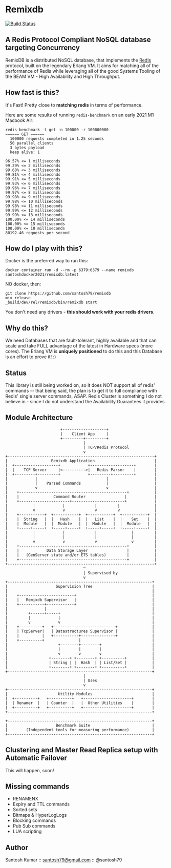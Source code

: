 Remixdb
=======

[![Build Status](https://github.com/santosh79/remixdb/actions/workflows/elixir.yml/badge.svg)](https://github.com/santosh79/remixdb/actions/workflows/elixir.yml)

## A Redis Protocol Compliant NoSQL database targeting Concurrency
RemixDB is a distributed NoSQL database, that implements the [Redis](http://redis.io) protocol, built on the legendary Erlang VM. It aims for matching all of the performance of Redis while leveraging all of the good Systems Tooling of the BEAM VM - High Availability and High Throughput.

## How fast is this?
It's Fast! Pretty close to **matching redis** in terms of performance.

Here are some results of running `redis-benchmark` on an early 2021 M1 Macbook Air:

```
redis-benchmark -t get -n 100000 -r 100000000
====== GET ======
  100000 requests completed in 1.25 seconds
  50 parallel clients
  3 bytes payload
  keep alive: 1

96.57% <= 1 milliseconds
99.29% <= 2 milliseconds
99.68% <= 3 milliseconds
99.81% <= 4 milliseconds
99.91% <= 5 milliseconds
99.93% <= 6 milliseconds
99.96% <= 7 milliseconds
99.97% <= 8 milliseconds
99.98% <= 9 milliseconds
99.98% <= 10 milliseconds
99.98% <= 11 milliseconds
99.99% <= 12 milliseconds
99.99% <= 13 milliseconds
100.00% <= 14 milliseconds
100.00% <= 15 milliseconds
100.00% <= 18 milliseconds
80192.46 requests per second
```

## How do I play with this?
Docker is the preferred way to run this:

```
docker container run -d --rm -p 6379:6379 --name remixdb santoshdocker2021/remixdb:latest
```

NO docker, then:

```
git clone https://github.com/santosh79/remixdb
mix release
_build/dev/rel/remixdb/bin/remixdb start
```

You don't need any drivers - **this should work with your redis drivers**.


## Why do this?
We need Databases that are fault-tolerant, highly available and that can scale and take FULL advantage of the latest in Hardware specs (more cores). The Erlang VM is **uniquely positioned** to do this and this Database is an effort to prove it! :)

## Status
This library is still being worked on, so it does NOT support all of redis' commands -- that being said, the plan is to get it to full compliance with Redis' single server commands, ASAP. Redis Cluster is something I do not believe in - since I do not understand the Availability Guarantees it provides.

## Module Architecture

```
                        +-------------------+
                        |    Client App     |
                        +---------+---------+
                                  |
                                  | TCP/Redis Protocol
                                  v
+----------------------------------------------------------------+
|                   Remixdb Application                          |
|  +-------------------+            +-------------------+        |
|  |    TCP Server     |<---------->|   Redis Parser    |        |
|  +---------+---------+            +---------+---------+        |
|            |                              |                    |
|            |    Parsed Commands           |                    |
|            v                              v                    |
|    +-----------------------------------------------+           |
|    |               Command Router                 |            |
|    +----------------------+-----------------------+            |
|           |            |             |         |               |
|           v            v             v         v               |
|    +-----------+  +-----------+  +-----------+  +-----------+  |
|    |  String   |  |   Hash    |  |   List    |  |    Set    |  |
|    |  Module   |  |  Module   |  |  Module   |  |  Module   |  |
|    +-----+-----+  +-----+-----+  +-----+-----+  +-----+-----+  |
|           |            |             |               |         |
|           |            |             |               |         |
|           v            v             v               v         |
|    +-----------------------------------------------+           |
|    |            Data Storage Layer                 |           |
|    |   (GenServer state and/or ETS tables)         |           |
|    +-----------------------------------------------+           |
+----------------------------------------------------------------+
                                  ^
                                  | Supervised by
                                  v
+---------------------------------------------------------------+
|                     Supervision Tree                          |
|                                                               |
|    +------------------------+                                 |
|    |   Remixdb Supervisor   |                                 |
|    +-----------+------------+                                 |
|                |                                              |
|         +------+-----+                                        |
|         |            |                                        |
|         v            v                                        |
|    +----------+   +---------------------------+               |
|    | TcpServer|   | Datastructures Supervisor |               |
|    |          |   +-----------+---------------+               |
|    +----------+               |                               |
|                      +--------+--------+                      |
|                      |        |        |                      |
|                      v        v        v                      |
|                  +--------+ +--------+ +----------+           |
|                  | String | |  Hash  | | List/Set |           |
|                  +--------+ +--------+ +----------+           |
+---------------------------------------------------------------+
                                  |
                                  | Uses
                                  v
+---------------------------------------------------------------+
|                      Utility Modules                          |
|  +----------+   +----------+   +---------------------+        |
|  | Renamer  |   | Counter  |   |  Other Utilities    |        |
|  +----------+   +----------+   +---------------------+        |
+---------------------------------------------------------------+

+---------------------------------------------------------------+
|                     Benchmark Suite                           |
|        (Independent tools for measuring performance)          |
+---------------------------------------------------------------+
```


## Clustering and Master Read Replica setup with Automatic Failover
This will happen, soon!

## Missing commands
- RENAMENX
- Expiry and TTL commands
- Sorted sets
- Bitmaps & HyperLogLogs
- Blocking commands
- Pub Sub commands
- LUA scripting

## Author

Santosh Kumar :: santosh79@gmail.com :: @santosh79
